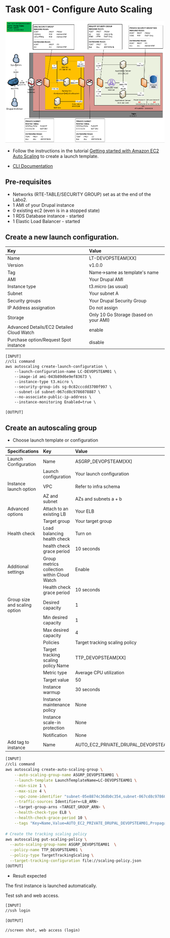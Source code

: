 # Task 001 - Configure Auto Scaling

![Schema](./img/CLD_AWS_INFA.PNG)

- Follow the instructions in the tutorial [Getting started with Amazon EC2 Auto Scaling](https://docs.aws.amazon.com/autoscaling/ec2/userguide/GettingStartedTutorial.html) to create a launch template.

- [CLI Documentation](https://docs.aws.amazon.com/cli/latest/reference/autoscaling/)

## Pre-requisites

- Networks (RTE-TABLE/SECURITY GROUP) set as at the end of the Labo2.
- 1 AMI of your Drupal instance
- 0 existing ec2 (even is in a stopped state)
- 1 RDS Database instance - started
- 1 Elastic Load Balancer - started

## Create a new launch configuration.

| Key                                       | Value                                  |
| :---------------------------------------- | :------------------------------------- |
| Name                                      | LT-DEVOPSTEAM[XX]                      |
| Version                                   | v1.0.0                                 |
| Tag                                       | Name->same as template's name          |
| AMI                                       | Your Drupal AMI                        |
| Instance type                             | t3.micro (as usual)                    |
| Subnet                                    | Your subnet A                          |
| Security groups                           | Your Drupal Security Group             |
| IP Address assignation                    | Do not assign                          |
| Storage                                   | Only 10 Go Storage (based on your AMI) |
| Advanced Details/EC2 Detailed Cloud Watch | enable                                 |
| Purchase option/Request Spot instance     | disable                                |

```
[INPUT]
//cli command
aws autoscaling create-launch-configuration \
    --launch-configuration-name LC-DEVOPSTEAM01 \
    --image-id ami-043b89d6e9ef83673 \
    --instance-type t3.micro \
    --security-group-ids sg-0c82cccdd3700f997 \
    --subnet-id subnet-067cd8c9786078887 \
    --no-associate-public-ip-address \
    --instance-monitoring Enabled=true \    

[OUTPUT]
```

## Create an autoscaling group

- Choose launch template or configuration

| Specifications                | Key                                         | Value                                  |
| :---------------------------- | :------------------------------------------ | :------------------------------------- |
| Launch Configuration          | Name                                        | ASGRP_DEVOPSTEAM[XX]                   |
|                               | Launch configuration                        | Your launch configuration              |
| Instance launch option        | VPC                                         | Refer to infra schema                  |
|                               | AZ and subnet                               | AZs and subnets a + b                  |
| Advanced options              | Attach to an existing LB                    | Your ELB                               |
|                               | Target group                                | Your target group                      |
| Health check                  | Load balancing health check                 | Turn on                                |
|                               | health check grace period                   | 10 seconds                             |
| Additional settings           | Group metrics collection within Cloud Watch | Enable                                 |
|                               | Health check grace period                   | 10 seconds                             |
| Group size and scaling option | Desired capacity                            | 1                                      |
|                               | Min desired capacity                        | 1                                      |
|                               | Max desired capacity                        | 4                                      |
|                               | Policies                                    | Target tracking scaling policy         |
|                               | Target tracking scaling policy Name         | TTP_DEVOPSTEAM[XX]                     |
|                               | Metric type                                 | Average CPU utilization                |
|                               | Target value                                | 50                                     |
|                               | Instance warmup                             | 30 seconds                             |
|                               | Instance maintenance policy                 | None                                   |
|                               | Instance scale-in protection                | None                                   |
|                               | Notification                                | None                                   |
| Add tag to instance           | Name                                        | AUTO_EC2_PRIVATE_DRUPAL_DEVOPSTEAM[XX] |

```sh
[INPUT]
//cli command
aws autoscaling create-auto-scaling-group \
    --auto-scaling-group-name ASGRP_DEVOPSTEAM01 \
    --launch-template LaunchTemplateName=LC-DEVOPSTEAM01 \
    --min-size 1 \
    --max-size 4 \
    --vpc-zone-identifier "subnet-05e8874c36db0c354,subnet-067cd8c9786078887" \
    --traffic-sources Identifier=<LB_ARN>
    --target-group-arns <TARGET_GROUP_ARN> \
    --health-check-type ELB \
    --health-check-grace-period 10 \
    --tags "Key=Name,Value=AUTO_EC2_PRIVATE_DRUPAL_DEVOPSTEAM01,PropagateAtLaunch=true"

# Create the tracking scaling policy
aws autoscaling put-scaling-policy \
  --auto-scaling-group-name ASGRP_DEVOPSTEAM01  \
  --policy-name TTP_DEVOPSTEAM01 \
  --policy-type TargetTrackingScaling \
  --target-tracking-configuration file://scaling-policy.json
[OUTPUT]
```

- Result expected

The first instance is launched automatically.

Test ssh and web access.

```
[INPUT]
//ssh login

[OUTPUT]
```

```
//screen shot, web access (login)
```
